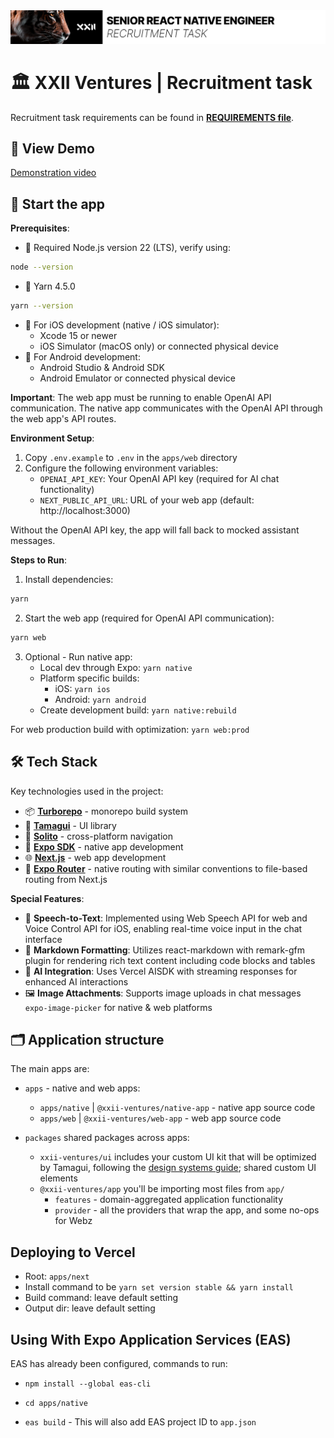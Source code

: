 <div align="center">
  <picture width="572px">
    <source media="(prefers-color-scheme: dark)" srcset="./assets/readme-header-dark.png">
    <source media="(prefers-color-scheme: light)" srcset="./assets/readme-header-light.png">
    <img alt="Shows a black logo in light color mode and a white one in dark color mode." src="./assets/readme-header-light.png">
  </picture>
</div>

# 🏛️ XXII Ventures | Recruitment task

Recruitment task requirements can be found in **[REQUIREMENTS file](./REQUIREMENTS.md)**.

## 🎥 View Demo

[Demonstration video]()

## 🏁 Start the **app**
**Prerequisites**:
- 🦕 Required Node.js version 22 (LTS), verify using:

```bash
node --version
```

- 🧶 Yarn 4.5.0 

```bash
yarn --version
```

- 📱 For iOS development (native / iOS simulator):
  - Xcode 15 or newer
  - iOS Simulator (macOS only) or connected physical device
- 🤖 For Android development:
  - Android Studio & Android SDK
  - Android Emulator or connected physical device

**Important**: The web app must be running to enable OpenAI API communication. The native app communicates with the OpenAI API through the web app's API routes.

**Environment Setup**:
1. Copy `.env.example` to `.env` in the `apps/web` directory
2. Configure the following environment variables:
   - `OPENAI_API_KEY`: Your OpenAI API key (required for AI chat functionality)
   - `NEXT_PUBLIC_API_URL`: URL of your web app (default: http://localhost:3000)

Without the OpenAI API key, the app will fall back to mocked assistant messages.

**Steps to Run**:

1. Install dependencies: 
```bash
yarn
```

2. Start the web app (required for OpenAI API communication):
```bash
yarn web
```

3. Optional - Run native app:
   - Local dev through Expo: `yarn native`
   - Platform specific builds:
     - iOS: `yarn ios`
     - Android: `yarn android`
   - Create development build: `yarn native:rebuild`

For web production build with optimization: `yarn web:prod`

## 🛠️ Tech Stack

Key technologies used in the project:

- 📦 **[Turborepo](https://turbo.build/)** - monorepo build system
- 🎨 **[Tamagui](https://tamagui.dev)** - UI library
- 🚦 **[Solito](https://solito.dev)** - cross-platform navigation
- 📱 **[Expo SDK](https://expo.dev)** - native app development
- 🌐 **[Next.js](https://nextjs.org)** - web app development
- 🚦 **[Expo Router](https://expo.dev/router)** - native routing with similar conventions to file-based routing from Next.js

**Special Features**:
- 🎤 **Speech-to-Text**: Implemented using Web Speech API for web and Voice Control API for iOS, enabling real-time voice input in the chat interface
- 📝 **Markdown Formatting**: Utilizes react-markdown with remark-gfm plugin for rendering rich text content including code blocks and tables
- 🤖 **AI Integration**: Uses Vercel AISDK with streaming responses for enhanced AI interactions
- 🖼️ **Image Attachments**: Supports image uploads in chat messages `expo-image-picker` for native & web platforms

## 🗂 Application structure

The main apps are:

- `apps` - native and web apps:
  - `apps/native` | `@xxii-ventures/native-app` - native app source code
  - `apps/web` | `@xxii-ventures/web-app` - web app source code

- `packages` shared packages across apps:
  - `xxii-ventures/ui` includes your custom UI kit that will be optimized by Tamagui, following the [design systems guide](https://tamagui.dev/docs/guides/design-systems); shared custom UI elements
  - `@xxii-ventures/app` you'll be importing most files from `app/`
    - `features` - domain-aggregated application functionality 
    - `provider` - all the providers that wrap the app, and some no-ops for Webz

## Deploying to Vercel

- Root: `apps/next`
- Install command to be `yarn set version stable && yarn install`
- Build command: leave default setting
- Output dir: leave default setting

## Using With Expo Application Services (EAS)

EAS has already been configured, commands to run:

- `npm install --global eas-cli`

- `cd apps/native`

- `eas build` - This will also add EAS project ID to `app.json`



